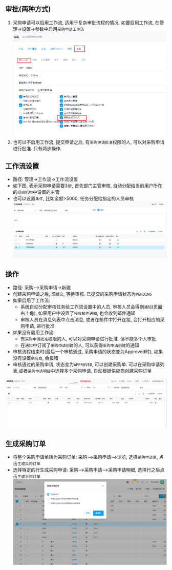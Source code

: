 ﻿
## 审批(两种方式)
1. 采购申请可以启用工作流, 适用于复杂审批流程的情况. 如要启用工作流, 在管理->设置->参数中启用`采购申请工作流`
![Purreq Para Enable Workflow](../images/Purchase/purreq-para-enableWorkflow.png)
2. 也可以不启用工作流, 提交申请之后, 有`采购申请批准`权限的人, 可以对采购申请进行批准. 只有两步操作.

## 工作流设置

- 路径: 管理->工作流->工作流设置
- 如下图, 表示采购申请需要3步, 首先部门主管审核, 自动分配给当前用户所在的`组织机构`中设置的主管
- 也可以设置`条件`, 比如金额>5000, 任务分配给指定的人员审核
  ![Pr Workflow](../images/Purchase/pr-workflow.png)

## 操作

- 路径: 采购-->采购申请->新建
- 创建采购申请之后, 须`提交`, 等待审核. 已提交的采购申请状态为`PENDING`
- 如果启用了工作流:
	- 系统自动分配审核任务给工作流设置中的人员, 审核人员会得到`通知`(页面右上角), 如果用户中设置了`接收邮件通知`, 也会收到邮件通知
	- 审核人员在消息列表中点击消息, 或者在邮件中打开连接, 会打开相应的采购申请, 进行批准
- 如果没有启用工作流:
  - 有`采购申请批准`权限的人, 可以对采购申请进行批准. 但不能多个人审批. 
  - 在`通知`中订阅了`采购申请创建`的人, 可以获得`采购申请创建`的通知
- 审核流程结束时(最后一个审核通过, 采购申请的状态变为Approved时), 如果没有设置`供应商`, 会报错
- 审核通过的采购申请, 状态变为`APPROVED`, 可以创建采购单. 可以在采购申请列表,或者`采购申请明细`中选择多个采购申请, 自动根据供应商创建采购订单

![Pr1](../images/Purchase/pr1.png)

## 生成采购订单
- 将整个采购申请单转为采购订单: 采购-->采购申请-->浏览, 选择`采购申请单`, 点击`生成采购订单`
- 选择特定的行生成采购申请: 采购-->采购申请-->采购申请明细, 选择行之后点击`生成采购订单`
![Purchreq](purchreq.png)
